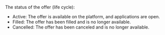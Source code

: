 The status of the offer (life cycle):

- Active: The offer is available on the platform, and applications are open.
- Filled: The offer has been filled and is no longer available.
- Cancelled: The offer has been canceled and is no longer available.

